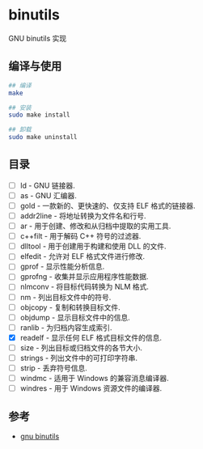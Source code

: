 # binutils

GNU binutils 实现

## 编译与使用

```bash
## 编译
make

## 安装
sudo make install

## 卸载
sudo make uninstall
```

## 目录

- [ ] ld - GNU 链接器.
- [ ] as - GNU 汇编器.
- [ ] gold - 一款新的、更快速的、仅支持 ELF 格式的链接器.
- [ ] addr2line - 将地址转换为文件名和行号.
- [ ] ar - 用于创建、修改和从归档中提取的实用工具.
- [ ] c++filt - 用于解码 C++ 符号的过滤器.
- [ ] dlltool - 用于创建用于构建和使用 DLL 的文件.
- [ ] elfedit - 允许对 ELF 格式文件进行修改.
- [ ] gprof - 显示性能分析信息.
- [ ] gprofng - 收集并显示应用程序性能数据.
- [ ] nlmconv - 将目标代码转换为 NLM 格式.
- [ ] nm - 列出目标文件中的符号.
- [ ] objcopy - 复制和转换目标文件.
- [ ] objdump - 显示目标文件中的信息.
- [ ] ranlib - 为归档内容生成索引.
- [x] readelf - 显示任何 ELF 格式目标文件的信息.
- [ ] size - 列出目标或归档文件的各节大小.
- [ ] strings - 列出文件中的可打印字符串.
- [ ] strip - 丢弃符号信息.
- [ ] windmc - 适用于 Windows 的兼容消息编译器.
- [ ] windres - 用于 Windows 资源文件的编译器.

## 参考

- [gnu binutils](https://www.gnu.org/software/binutils/)